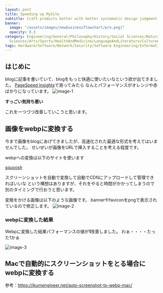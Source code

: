 ```yaml
---
layout: post
title: Speeding up MySite
subtitle: Craft products better with better systematic design judgment
banner:
  image: "/assets/images/newbusinessflowchart/pro.png)"
  opacity: 0.3
category: Engineering/General/Philosophy/History/Social Sciences/Natural Sciences/Applied
  Sciences/Arts/Sports/HealthAndMedicine/LanguageAndLiterature/CultureAndEducation/GeographyHistoryAndBiography/Kindle/BusinessAndManagement
tags: Hardware/Software/Network/Security/Software Engineering/InformationSystems/ArtificialIntelligence/TheoryOfComputation/Human-ComputerInteraction
---
```


## はじめに

blogに記事を書いていて、blogをもっと快適に使いたいなという欲が出てきました。
[PageSpeed Insights](https://pagespeed.web.dev/analysis/https-www-tecmah-com/qa3nmvh66l?form_factor=desktop)で測ってみたら
なんとパフォーマンスがオレンジや赤ばかりになっています。
![image-1](https://cdn.discordapp.com/attachments/1198133923855732756/1199069514273407146/2024-01-23_2.52.59.webp?ex=65c13381&is=65aebe81&hm=9b8d1012d09a2e2c866e772688c534916e9e06f6fdd614a8a001d379ab098d0d&)

**すっごい気持ち悪い**

これを一つづつ改善していこうと思います。

## 画像をwebpに変換する

今まで画像をblogにあげてきましたが、高速化された最適な形式を考えてはいませんでした。
せいぜいが画像をURLで挿入することを考える程度です。

webpへの変換は以下のサイトを使います

[squoosh](https://squoosh.app/)

スクリーンショットを自動で変換して自動でCDNにアップロードして管理できればいいな
という構想はありますが、それをやると時間がかかってしまうので別のタイミングで行おうと思います。

変換をかける画像は以下のような画像です。
bannerやfaviconをpngで表示されているので修正します。
![image-2](https://cdn.discordapp.com/attachments/1198133923855732756/1199071931039760424/2024-01-23_4.22.42.webp?ex=65c135c2&is=65aec0c2&hm=d5ed808bf7fb805c3862936128a10d85f6e6fc8982d805d5cb501c62d1c01517&)

### webpに変換した結果

Webpに変換した結果パフォーマンスの値が**1**改善しました。
わぁ・・・・たった1かぁ

![image-3](https://cdn.discordapp.com/attachments/1198133923855732756/1199077866344808468/2024-01-23_4.45.51.webp?ex=65c13b49&is=65aec649&hm=f0937b976198239ed5228c2e3b926d5964854dba31d468e45d8a5ddca89d5eef&)

## Macで自動的にスクリーンショットをとる場合にwebpに変換する

参考：<https://ikumengineer.net/auto-screenshot-to-webp-mac/>


